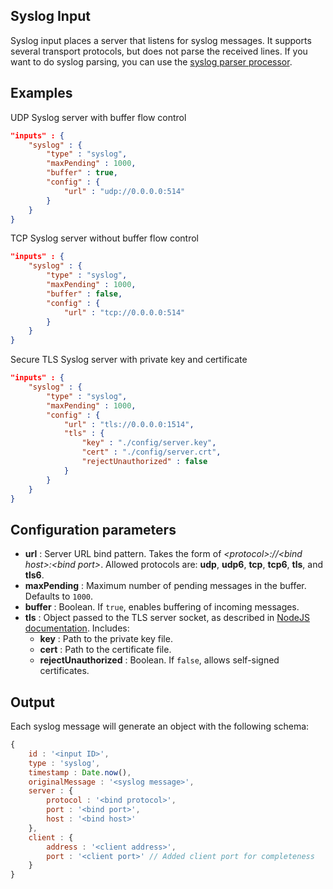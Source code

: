 ## Syslog Input

Syslog input places a server that listens for syslog messages. It supports several transport protocols, but does not parse the received lines. If you want to do syslog parsing, you can use the [syslog parser processor](../processors/syslogparser.md).

## Examples

UDP Syslog server with buffer flow control

```json
"inputs" : {
	"syslog" : {
		"type" : "syslog",
		"maxPending" : 1000,
		"buffer" : true,
		"config" : {
			"url" : "udp://0.0.0.0:514"
		}
	}
}
```

TCP Syslog server without buffer flow control

```json
"inputs" : {
	"syslog" : {
		"type" : "syslog",
		"maxPending" : 1000,
		"buffer" : false,
		"config" : {
			"url" : "tcp://0.0.0.0:514"
		}
	}
}
```

Secure TLS Syslog server with private key and certificate

```json
"inputs" : {
	"syslog" : {
		"type" : "syslog",
		"maxPending" : 1000,
		"config" : {
			"url" : "tls://0.0.0.0:1514",
			"tls" : {
				"key" : "./config/server.key",
				"cert" : "./config/server.crt",
				"rejectUnauthorized" : false
			}
		}
	}
}
```

## Configuration parameters
* **url** : Server URL bind pattern. Takes the form of *&lt;protocol&gt;://&lt;bind host&gt;:&lt;bind port&gt;*. Allowed protocols are: **udp**, **udp6**, **tcp**, **tcp6**, **tls**, and **tls6**.
* **maxPending** : Maximum number of pending messages in the buffer. Defaults to `1000`.
* **buffer** : Boolean. If `true`, enables buffering of incoming messages.
* **tls** : Object passed to the TLS server socket, as described in [NodeJS documentation](https://nodejs.org/api/tls.html#tls_tls_createsecurecontext_options). Includes:
  - **key** : Path to the private key file.
  - **cert** : Path to the certificate file.
  - **rejectUnauthorized** : Boolean. If `false`, allows self-signed certificates.

## Output
Each syslog message will generate an object with the following schema:
```javascript
{
	id : '<input ID>',
	type : 'syslog',
	timestamp : Date.now(),
	originalMessage : '<syslog message>',
	server : {
		protocol : '<bind protocol>',
		port : '<bind port>',
		host : '<bind host>'
	},
	client : {
		address : '<client address>',
		port : '<client port>' // Added client port for completeness
	}
}
```
